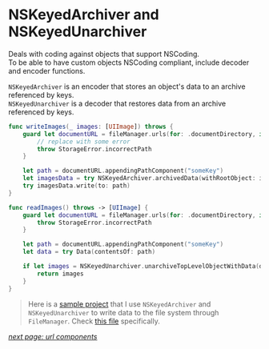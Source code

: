 # NSKeyedArchiver and NSKeyedUnarchiver

Deals with coding against objects that support NSCoding.\
To be able to have custom objects NSCoding compliant, include decoder and encoder functions.

`NSKeyedArchiver` is an encoder that stores an object's data to an archive referenced by keys.\
`NSKeyedUnarchiver` is a decoder that restores data from an archive referenced by keys.

```swift
func writeImages(_ images: [UIImage]) throws {
    guard let documentURL = fileManager.urls(for: .documentDirectory, in: .userDomainMask).first else {
        // replace with some error
        throw StorageError.incorrectPath
    }

    let path = documentURL.appendingPathComponent("someKey")
    let imagesData = try NSKeyedArchiver.archivedData(withRootObject: images, requiringSecureCoding: false)
    try imagesData.write(to: path)
}

func readImages() throws -> [UIImage] {
    guard let documentURL = fileManager.urls(for: .documentDirectory, in: .userDomainMask).first else {
        throw StorageError.incorrectPath
    }

    let path = documentURL.appendingPathComponent("someKey")
    let data = try Data(contentsOf: path)

    if let images = NSKeyedUnarchiver.unarchiveTopLevelObjectWithData(data) as? [UIImage] {
        return images
    }
}
```


> Here is a [sample project](https://github.com/RinniSwift/SwiftUISample) that I use `NSKeyedArchiver` and `NSKeyedUnarchiver` to write data to the file system through `FileManager`. Check [this file](https://github.com/RinniSwift/SwiftUISample/commit/a5dee3d62ebb182f2d321064dccd7caaf83c3cae) specifically.

*[next page: url components](https://github.com/RinniSwift/Computer-Science-with-iOS/blob/main/urlComponents.md)*
